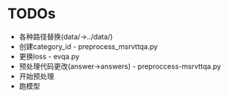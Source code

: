 # TODOs

* 各种路径替换(data/->../data/)
* 创建category_id - preprocess_msrvttqa.py
* 更换loss - evqa.py
* 预处理代码更改(answer->answers) - preproccess-msrvttqa.py
* 开始预处理
* 跑模型